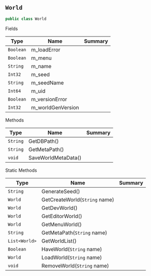## `World`

```csharp
public class World

```

Fields

| Type | Name | Summary | 
| --- | --- | --- | 
| `Boolean` | m_loadError |  | 
| `Boolean` | m_menu |  | 
| `String` | m_name |  | 
| `Int32` | m_seed |  | 
| `String` | m_seedName |  | 
| `Int64` | m_uid |  | 
| `Boolean` | m_versionError |  | 
| `Int32` | m_worldGenVersion |  | 


Methods

| Type | Name | Summary | 
| --- | --- | --- | 
| `String` | GetDBPath() |  | 
| `String` | GetMetaPath() |  | 
| `void` | SaveWorldMetaData() |  | 


Static Methods

| Type | Name | Summary | 
| --- | --- | --- | 
| `String` | GenerateSeed() |  | 
| `World` | GetCreateWorld(`String` name) |  | 
| `World` | GetDevWorld() |  | 
| `World` | GetEditorWorld() |  | 
| `World` | GetMenuWorld() |  | 
| `String` | GetMetaPath(`String` name) |  | 
| `List<World>` | GetWorldList() |  | 
| `Boolean` | HaveWorld(`String` name) |  | 
| `World` | LoadWorld(`String` name) |  | 
| `void` | RemoveWorld(`String` name) |  | 



